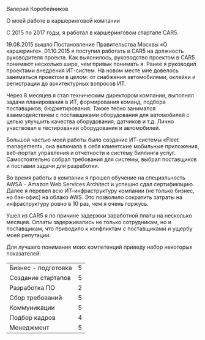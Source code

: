 Валерий Коробейников

О моей работе в каршеринговой компании

С 2015 по 2017 годы, я работал в каршеринговом стартапе CAR5.

19.08.2015 вышло Постановление Правительства Москвы «О каршеринге». 01.10.2015 я поступил работать в CAR5 на должность руководителя проекта. Как выяснилось, руководство проектом в CAR5 понимают несколько шире, чем привык понимать я. Ранее я руководил проектами внедрения ИТ-систем. На новом месте мне довелось заниматься проектом в целом: от снабжения автомобилями, оклейки и регистрации до архитектурных вопросов ИТ.

Через 8 месяцев я стал техническим директором компании, выполнял задачи планирования в ИТ, формирования команд, подбора поставщиков, бюджетирования. Также тесно занимался взаимодействием с поставщиками оборудования для автомобилей с целью улучшить качества оборудования, датчиков и т.д. Лично участвовал в тестировании оборудования и автомобилей.

Большой частью моей работы было создание ИТ-системы «Fleet management», она включала в себя клиентские мобильные приложения, веб-портал управления и отчетности и систему биллинга услуг. Самостоятельно собрал требования для системы, выбрал поставщиков и поставил задачи для разработки.

Во время работы в компании я прошел обучение на специальность AWSA – Amazon Web Services Architect и успешно сдал сертификацию. Далее я перевел всю ИТ-инфраструктуру компании (не только бизнес, но бэк-офис) на облако AWS. Это позволило сократить затраты на инфраструктуру ровно в 10 раз, чем я очень горжусь.

Ушел из CAR5 я по причине задержки заработной платы на несколько месяцев. Оплаты задерживались не только сотрудникам, но и поставщикам, что приводило к конфликтам с поставщиками и ущербу моей репутации.

Для лучшего понимания моих компетенций приведу набор некоторых показателей:

|  |  |
| --- | --- |
| Бизнес - подготовка | 5 |
| Создание стартапов | 5 |
| Разработка ПО | 2 |
| Сбор требований | 5 |
| Коммуникации | 5 |
| Подбор кадров | 4 |
| Менеджмент | 5 |

